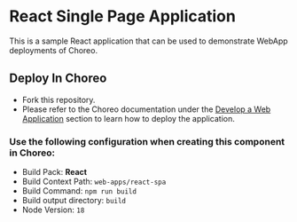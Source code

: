 # React Single Page Application

This is a sample React application that can be used to demonstrate WebApp deployments of Choreo.

## Deploy In Choreo

- Fork this repository.
- Please refer to the Choreo documentation under the [Develop a Web Application](https://wso2.com/choreo/docs/develop-components/develop-a-web-application/) section to learn how to deploy the application.

### Use the following configuration when creating this component in Choreo:

- Build Pack: **React**
- Build Context Path: `web-apps/react-spa`
- Build Command: `npm run build`
- Build output directory: `build`
- Node Version: `18`


